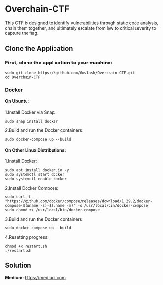 # Overchain-CTF
This CTF is designed to identify vulnerabilities through static code analysis, chain them together, and ultimately escalate from low to critical severity to capture the flag.
## Clone the Application
### First, clone the application to your machine:
```
sudo git clone https://github.com/0xs1ash/Overchain-CTF.git
cd Overchain-CTF
```
### Docker 
#### On Ubuntu:
1.Install Docker via Snap:
```
sudo snap install docker
```
2.Build and run the Docker containers:
```
sudo docker-compose up --build
```
#### On Other Linux Distributions:
1.Install Docker:
```
sudo apt install docker.io -y
sudo systemctl start docker
sudo systemctl enable docker
```
2.Install Docker Compose:
```
sudo curl -L "https://github.com/docker/compose/releases/download/1.29.2/docker-compose-$(uname -s)-$(uname -m)" -o /usr/local/bin/docker-compose
sudo chmod +x /usr/local/bin/docker-compose
```
3.Build and run the Docker containers:
```
sudo docker-compose up --build
```
4.Resetting progress:
```
chmod +x restart.sh
./restart.sh
```
## Solution
**Medium:** https://medium.com
